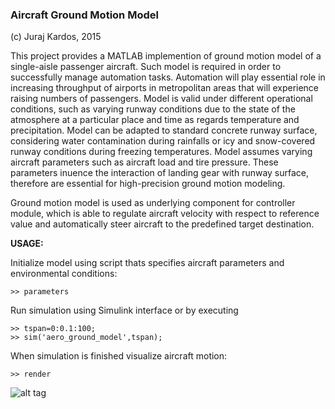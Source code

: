 ### Aircraft Ground Motion Model

(c) Juraj Kardos, 2015

This project provides a MATLAB implemention of ground motion model of a single-aisle passenger aircraft.
Such model is required
in order to successfully manage automation tasks. Automation will play essential
role in increasing throughput of airports in metropolitan areas that will experience raising
numbers of passengers. Model is valid under different operational conditions, such as varying
runway conditions due to the state of the atmosphere at a particular place and time as
regards temperature and precipitation. Model can be adapted to standard concrete runway
surface, considering water contamination during rainfalls or icy and snow-covered runway
conditions during freezing temperatures. Model assumes varying aircraft parameters such
as aircraft load and tire pressure. These parameters inuence the interaction of landing gear
with runway surface, therefore are essential for high-precision ground motion modeling.

Ground motion model is used as underlying component for controller module, which is able to regulate
aircraft velocity with respect to reference value and automatically steer aircraft to the
predefined target destination. 

**USAGE:**

Initialize model using script thats specifies aircraft parameters and environmental conditions:
```
>> parameters
```

Run simulation using Simulink interface or by executing
```
>> tspan=0:0.1:100;
>> sim('aero_ground_model',tspan);
```

When simulation is finished visualize aircraft motion:
```
>> render
```

![alt tag](https://raw.github.com/goghino/aw_model/master/trajectory.PNG)